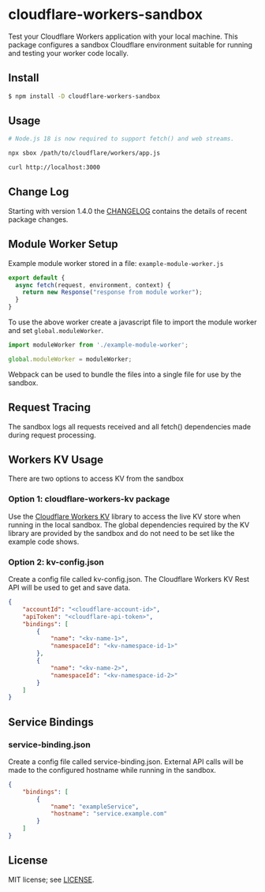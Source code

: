 # cloudflare-workers-sandbox

Test your Cloudflare Workers application with your local machine.  This package configures a sandbox Cloudflare environment suitable for running and testing your worker code locally.

## Install
```sh
$ npm install -D cloudflare-workers-sandbox
```

## Usage
```sh
# Node.js 18 is now required to support fetch() and web streams.

npx sbox /path/to/cloudflare/workers/app.js

curl http://localhost:3000
```

## Change Log
Starting with version 1.4.0 the [CHANGELOG](./CHANGELOG.md) contains the details of recent package changes.

## Module Worker Setup

Example module worker stored in a file: `example-module-worker.js`

```javascript
export default {
  async fetch(request, environment, context) {
    return new Response("response from module worker");
  }
}
```

To use the above worker create a javascript file to import the module
worker and set `global.moduleWorker`.

```javascript
import moduleWorker from './example-module-worker';

global.moduleWorker = moduleWorker;
```

Webpack can be used to bundle the files into a single file for use by the sandbox.

## Request Tracing
The sandbox logs all requests received and all fetch() dependencies made during request processing.

## Workers KV Usage
There are two options to access KV from the sandbox

### Option 1: cloudflare-workers-kv package
Use the [Cloudflare Workers KV](https://www.npmjs.com/package/cloudflare-workers-kv) library to access the live KV store when running in the local sandbox.  The global dependencies required by the KV library are provided by the sandbox and do not need to be set like the example code shows.

### Option 2: kv-config.json
Create a config file called kv-config.json. The Cloudflare Workers KV Rest API will be used to
get and save data.
```json
{
    "accountId": "<cloudflare-account-id>",
    "apiToken": "<cloudflare-api-token>",
    "bindings": [
        {
            "name": "<kv-name-1>",
            "namespaceId": "<kv-namespace-id-1>"
        },
        {
            "name": "<kv-name-2>",
            "namespaceId": "<kv-namespace-id-2>"
        }
    ]
}
```

## Service Bindings
### service-binding.json
Create a config file called service-binding.json. External API calls
will be made to the configured hostname while running in the sandbox.
```json
{
    "bindings": [
        {
            "name": "exampleService",
            "hostname": "service.example.com"
        }
    ]
}
```

## License
MIT license; see [LICENSE](./LICENSE).
